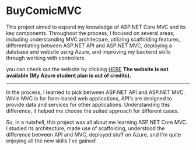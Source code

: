 # BuyComicMVC


This project aimed to expand my knowledge of ASP.NET Core MVC and its key components. Throughout the process, I focused on several areas, including understanding MVC architecture, utilizing scaffolding features, differentiating between ASP.NET API and ASP.NET MVC, deploying a database and website using Azure, and improving my backend skills through working with controllers.

  you can check out the website by clicking [HERE](https://loginmvc20230712233557.azurewebsites.net/) **The website is not available (My Azure student plan is out of credits).**


---
In the process, I learned to pick between ASP.NET API and ASP.NET MVC. While MVC is for form-based web applications, API’s are designed to provide data and services for other applications. Understanding this difference, it helped me choose the suited approach for different cases.



So, in a nutshell, this project was all about me learning ASP.NET Core MVC. I studied its architecture, made use of scaffolding, understood the difference between API and MVC, deployed stuff on Azure, and I'm quite enjoying all the new skills I've gained!
